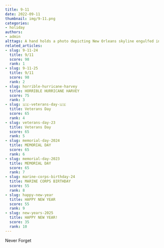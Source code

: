```yaml
---
title: 9-11
date: 2022-09-11
thumbnail: img/9-11.png
categories:
- holiday
authors:
- admin
alttags: A hand holds a photo depicting New Orleans skyline engulfed in smoke after Hurricane Katrina; a poignant reminder of loss ...
related_articles:
- slug: 9-11-24
  title: 9/11
  score: 98
  rank: 1
- slug: 9-11-25
  title: 9/11
  score: 98
  rank: 2
- slug: horrible-hurricane-harvey
  title: HORRIBLE HURRICANE HARVEY
  score: 75
  rank: 3
- slug: 🇺🇸-veterans-day-🇺🇸
  title: Veterans Day
  score: 65
  rank: 4
- slug: veterans-day-23
  title: Veterans Day
  score: 65
  rank: 5
- slug: memorial-day-2024
  title: MEMORIAL DAY
  score: 65
  rank: 6
- slug: memorial-day-2023
  title: MEMORIAL DAY
  score: 65
  rank: 7
- slug: marine-corps-birthday-24
  title: MARINE CORPS BIRTHDAY
  score: 55
  rank: 8
- slug: happy-new-year
  title: HAPPY NEW YEAR
  score: 55
  rank: 9
- slug: new-years-2025
  title: HAPPY NEW YEAR!
  score: 35
  rank: 10
---
```

Never Forget
